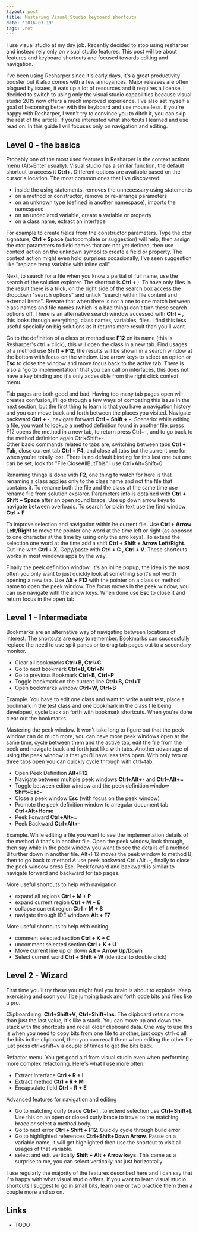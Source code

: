 ```yaml
---
layout: post
title: Mastering Visual Studio keyboard shortcuts
date: '2016-03-19'
tags: .net
---
```


I use visual studio at my day job. Recently decided to stop using resharper and instead rely only on visual studio features. This post will be about features and keyboard shortcuts and focused towards editing and navigation.

I've been using Resharper since it's early days, it's a great productivity booster but it also comes with a few annoyances. Major releases are often plagued by issues, it eats up a lot of resources and it requires a license. I decided to switch to using only the visual studio capabilities because visual studio 2015 now offers a much improved experience. I've also set myself a goal of becoming better with the keyboard and use mouse less. if you're happy with Resharper, I won't try to convince you to ditch it, you can skip the rest of the article. If you're interested what shortcuts I learned and use read on. In this guide I will focuses only on navigation and editing.  

## Level 0 - the basics

Probably one of the most used features in Resharper is the context actions menu (Alt+Enter usually). Visual studio has a similar function, the default shortcut to access it  **Ctrl+.** Different options are available based on the cursor's location. The most common ones that I've discovered:

 - inside the using statements, removes the unnecessary using statements
 - on a method or constructor, remove or re-arrange parameters
 - on an unknown type (defined in another namespace), imports the namespace
 - on an undeclared variable, create a variable or property
 - on a class name, extract an interface

For example to create fields from the constructor parameters. Type the ctor signature, **Ctrl + Space** (autocomplete or suggestion) will help, then assign the ctor parameters to field names that are not yet defined, then use context action on the unknown symbol to create a field or property. The context action might even hold surprises occasionally, I've seen suggestion like "replace temp variable with inline call".


Next, to search for a file when you know a partial of full name, use the search of the solution explorer. The shortcut is **Ctrl + ;**. To have only files in the result there is a trick, on the right side of the search box access the dropdown "search options" and untick "search within file content and external items". Beware that when there is not a one to one match between class names and file names (which is a bad thing) don't turn these search options off. There is an alternative search window accessed with **Ctrl + ,**  this looks through everything, class names, variables, files. I find this less useful specially on big solutions as it returns more result than you'll want.  


Go to the definition of a class or method use **F12** on its name (this is Resharper's ctrl + click), this will open the class in a new tab.
Find usages of a method use **Shift + F12**, the results will be shown in a search window at the bottom with focus on the window. Use arrow keys to select an option or **Esc** to close the window and move focus back to the active tab.  There is also a "go to implementation" that you can call on interfaces, this does not have a key binding and it's only accessible from the right click context menu.


Tab pages are both good and bad. Having too many tab pages open will creates confusion, i'll go through a few ways of combating this issue in the next section, but the first thing to learn is that you have a navigation history and you can move back and forth between the places you visited. Navigate backward **Ctrl + -**, navigate forward **Ctrl + Shift + -**.
Scenario: while editing a file, you want to lookup a method definition found in another file, press F12 opens the method in a new tab, to return press Ctrl+-, and to go back to the method definition again Ctrl+Shift+-.   
Other basic commands related to tabs are, switching between tabs **Ctrl + Tab**, close current tab **Ctrl + F4**, and close all tabs but the current one for when you're totally lost. There is no default binding for this last one but one can be set, look for "File.CloseAllButThis" I use Ctrl+Alt+Shift+0  


Renaming things is done with **F2**, one thing to watch for here is that renaming a class applies only to the class name and not the file that contains it. To rename both the file and the class at the same time use rename file from solution explorer. Parameters info is obtained with **Ctrl + Shift + Space** after an open round brace. Use up down arrow keys to navigate between overloads. To search for plain text use the find window **Ctrl + F**


To improve selection and navigation within he current file. Use **Ctrl + Arrow Left/Right** to move the pointer one word at the time left or right (as opposed to one character at the time by using only the arro keys). To extend the selection one word at the time add a shift **Ctrl + Shift + Arrow Left/Right**.  Cut line with **Ctrl + X**, Copy/paste with **Ctrl + C** , **Ctrl + V**. These shortcuts works in most windows apps by the way.


Finally the peek definition window. It's an inline popup, the idea is the most often you only want to just quickly look at something so it's not worth opening a new tab. Use **Alt + F12** with the pointer on a class or method name to open the peek window. The focus moves in the peek window, you can use navigate with the arrow keys. When done use **Esc** to close it and return focus in the open tab.


## Level 1 - Intermediate

Bookmarks are an alternative way of navigating between locations of interest. The shortcuts are easy to remember. Bookmarks can successfully replace the need to use split panes or to drag tab pages out to a secondary monitor.

 - Clear all bookmarks **Ctrl+B, Ctrl+C**
 - Go to next bookmark **Ctrl+B, Ctrl+N**
 - Go to previous Bookmark **Ctrl+B, Ctrl+P**
 - Toggle bookmark on the current line **Ctrl+B, Ctrl+T**
 - Open bookmarks window **Ctrl+W, Ctrl+B**

Example. You have to edit one class and want to write a unit test, place a bookmark in the test class and one bookmark in the class file being developed, cycle back an forth with bookmark shortcuts. When you're done clear out the bookmarks.


Mastering the peek window. It won't take long to figure out that the peek window can do much more, you can have more peek windows open at the same time, cycle between them and the active tab, edit the file from the peek and navigate back and forth just like with tabs. Another advantage of using the peek window is that you'll have less tabs open. With only two or three tabs open you can quickly cycle through with ctrl+tab.  

 - Open Peek Definition **Alt+F12**
 - Navigate between multiple peek windows **Ctrl+Alt+-** and **Ctrl+Alt+=**
 - Toggle between editor window and the peek definition window **Shift+Esc-**
 - Close a peek window **Esc** (with focus on the peek window)
 - Promote the peek definition window to a regular document tab **Ctrl+Alt+Home**
 - Peek Forward **Ctrl+Alt+=**
 - Peek Backward **Ctrl+Alt+-**

Example. While editing a file you want to see the implementation details of the method A that's in another file. Open the peek window, look through, then say while in the peek window you want to see the details of a method B further down in another file. Alt+F12 moves the peek window to method B, then to go back to method A use peek backward Ctrl+Alt+-, finally to close the peek window press Esc. Peek forward and backward is similar to navigate forward and backward for tab pages.  


More useful shortcuts to help with navigation

 - expand all regions **Ctrl + M + P**
 - expand current region **Ctrl + M + E**
 - collapse current region **Ctrl + M + S**
 - navigate through IDE windows **Alt + F7**


More useful shortcuts to help with editing

- comment selected section **Ctrl + K + C**
- uncomment selected section **Ctrl + K + U**
- Move current line up or down **Alt + Arrow Up/Down**
- Select current word **Ctrl + Shift + W** (identical to double click)

## Level 2 - Wizard

First time you'll try these you might feel you brain is about to explode. Keep exercising and soon you'll be jumping back and forth code bits and files like a pro.

Clipboard ring. **Ctrl+Shift+V**, **Ctrl+Shift+Ins**. The clipboard retains more than just the last value, it's like a stack. You can move up and down the stack with the shortcuts and recall older clipboard data. One way to use this is when you need to copy bits from one file to another, just copy ctrl+c all the bits in the clipboard, then you can recall them when editing the other file just press ctrl+shift+v a couple of times to get the bits back.     

Refactor menu. You get good aid from visual studio even when performing more complex refactoring. Here's what I use more often.

 - Extract interface **Ctrl + R + I**
 - Extract method **Ctrl + R + M**
 - Encapsulate field **Ctrl + R + E**

Advanced features for navigation and editing

- Go to matching curly brace **Ctrl+]** , to extend selection use **Ctrl+Shift+]**. Use this on an open or closed curly brace to travel to the matching brace or select a method body.  
- Go to next error **Ctrl + Shift + F12**. Quickly cycle through build error
- Go to highlighted references  **Ctrl+Shift+Down Arrow**. Pause on a variable name, it will get highlighted then use the shortcut to visit all usages of that variable.
- select and edit vertically **Shift + Alt + Arrow keys**. This came as a surprise to me, you can select vertically not just horizontally.

I use regularly the majority of the features described here and I can say that I'm happy with what visual studio offers. If you want to learn visual studio shortcuts I suggest to go in small bits, learn one or two practice them then a couple more and so on.

## Links

- TODO   
